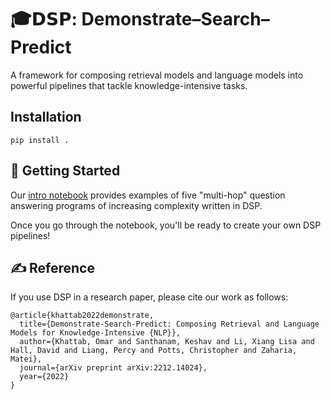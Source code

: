 # 🎓𝗗𝗦𝗣: Demonstrate–Search–Predict

A framework for composing retrieval models and language models into powerful pipelines that tackle knowledge-intensive tasks.

## Installation

```pip install .```

## 🏃 Getting Started

Our [intro notebook](intro.ipynb) provides examples of five "multi-hop" question answering programs of increasing complexity written in DSP.

Once you go through the notebook, you'll be ready to create your own DSP pipelines!

## ✍️ Reference

If you use DSP in a research paper, please cite our work as follows:

```
@article{khattab2022demonstrate,
  title={Demonstrate-Search-Predict: Composing Retrieval and Language Models for Knowledge-Intensive {NLP}},
  author={Khattab, Omar and Santhanam, Keshav and Li, Xiang Lisa and Hall, David and Liang, Percy and Potts, Christopher and Zaharia, Matei},
  journal={arXiv preprint arXiv:2212.14024},
  year={2022}
}
```
